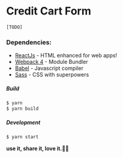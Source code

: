 # Credit Cart Form
    [TODO]

### Dependencies:
* [ReactJs] - HTML enhanced for web apps!
* [Webpack 4] - Module Bundler
* [Babel] - Javascript compiler
* [Sass] - CSS with superpowers

##### Build
```sh
$ yarn
$ yarn build
```

##### Development
```sh
$ yarn start
```

**use it, share it, love it.✌🏾**

[//]: # (Reference links)
   [matheus]: <https://github.com/matheusps>
   [ReactJs]: <https://reactjs.org/>
   [Sass]: <http://sass-lang.com/>
   [Babel]: <https://babeljs.io/>
   [Webpack 4]: <https://webpack.js.org/>